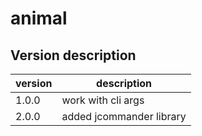 # animal

## Version description

| version | description              |
| ------- |--------------------------|
| 1.0.0 | work with cli args       |
| 2.0.0 | added jcommander library |
